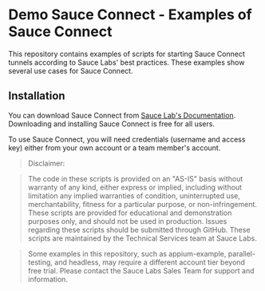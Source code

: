 # Demo Sauce Connect - Examples of Sauce Connect

This repository contains examples of scripts for starting Sauce Connect tunnels according to Sauce Labs' best practices. These examples show several use cases for Sauce Connect.

## Installation

You can download Sauce Connect from [Sauce Lab's Documentation](https://wiki.saucelabs.com/display/DOCS/Downloading+Sauce+Connect+Proxy#DownloadingSauceConnectProxy-DownloadSauceConnectProxy). Downloading and installing Sauce Connect is free for all users.

To use Sauce Connect, you will need credentials (username and access key) either from your own account or a team member's account. 

> Disclaimer:

> The code in these scripts is provided on an "AS-IS" basis without warranty of any kind, either express or implied, including without limitation any implied warranties of condition, uninterrupted use, merchantability, fitness for a particular purpose, or non-infringement. These scripts are provided for educational and demonstration purposes only, and should not be used in production. Issues regarding these scripts should be submitted through GitHub. These scripts are maintained by the Technical Services team at Sauce Labs.

> Some examples in this repository, such as appium-example, parallel-testing, and headless, may require a different account tier beyond free trial. Please contact the Sauce Labs Sales Team for support and information.
